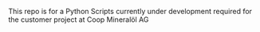 This repo is for a Python Scripts currently under development required for the customer project at Coop Mineralöl AG